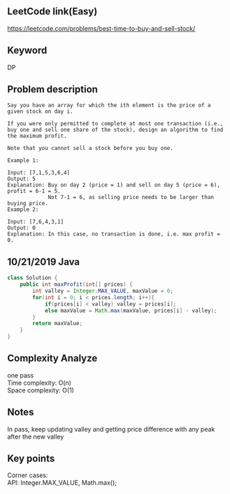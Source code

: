 ## LeetCode link(Easy)
https://leetcode.com/problems/best-time-to-buy-and-sell-stock/

## Keyword
DP

## Problem description
```
Say you have an array for which the ith element is the price of a given stock on day i.

If you were only permitted to complete at most one transaction (i.e., buy one and sell one share of the stock), design an algorithm to find the maximum profit.

Note that you cannot sell a stock before you buy one.

Example 1:

Input: [7,1,5,3,6,4]
Output: 5
Explanation: Buy on day 2 (price = 1) and sell on day 5 (price = 6), profit = 6-1 = 5.
             Not 7-1 = 6, as selling price needs to be larger than buying price.
Example 2:

Input: [7,6,4,3,1]
Output: 0
Explanation: In this case, no transaction is done, i.e. max profit = 0.
```
## 10/21/2019 Java

```java
class Solution {
    public int maxProfit(int[] prices) {
        int valley = Integer.MAX_VALUE, maxValue = 0;
        for(int i = 0; i < prices.length; i++){
            if(prices[i] < valley) valley = prices[i];
            else maxValue = Math.max(maxValue, prices[i] - valley);
        }
        return maxValue;
    }
}
```

## Complexity Analyze
one pass\
Time complexity: O(n)\
Space complexity: O(1)

## Notes
In pass, keep updating valley and getting price difference with any peak after the new valley

## Key points
Corner cases:\
API: Integer.MAX_VALUE, Math.max();

